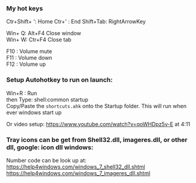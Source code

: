 ### My hot keys
Ctr+Shift+ ': Home
Ctr+' : End
Shift+Tab: RightArrowKey

Win+ Q: Alt+F4 Close window  
Win+ W: Ctr+F4 Close tab  

F10 : Volume mute  
F11 : Volume down  
F12 : Volume up  


### Setup Autohotkey to run on launch:
Win+R : Run  
then Type: shell:common startup  
Copy/Paste the `shortcuts.ahk` onto the Startup folder. This will run when ever windows start up

Or video setup: https://www.youtube.com/watch?v=qoWHDpz5v-E  at 4:11


### Tray icons can be get from Shell32.dll, imageres.dll, or other dll, google: icon dll windows:
Number code can be look up at:  
 https://help4windows.com/windows_7_shell32_dll.shtml  
 https://help4windows.com/windows_7_imageres_dll.shtml


